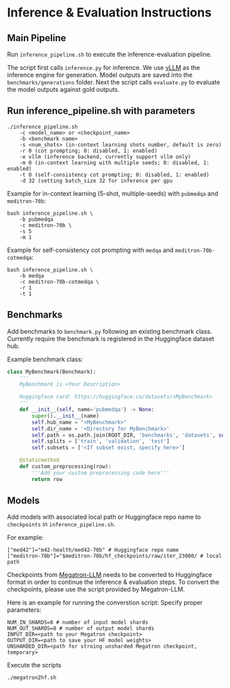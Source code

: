 # Inference & Evaluation Instructions

## Main Pipeline

Run `inference_pipeline.sh` to execute the inference-evaluation pipeline.

The script first calls `inference.py` for inference. We use [vLLM](https://github.com/vllm-project/vllm) as the inference engine for generation. Model outputs are saved into the `benchmarks/generations` folder. Next the script calls `evaluate.py` to evaluate the model outputs against gold outputs.

## Run inference_pipeline.sh with parameters

    ./inference_pipeline.sh
        -c <model_name> or <checkpoint_name>
        -b <benchmark name>
        -s <num_shots> (in-context learning shots number, default is zero)
        -r 0 (cot prompting; 0: disabled, 1: enabled)
        -e vllm (inference backend, currently support vllm only)
        -m 0 (in-context learning with multiple seeds; 0: disabled, 1: enabled)
        -t 0 (self-consistency cot prompting; 0: disabled, 1: enabled)
        -d 32 (setting batch_size 32 for inference per gpu

Example for in-context learning (5-shot, multiple-seeds) with `pubmedqa` and `meditron-70b`:

    bash inference_pipeline.sh \
        -b pubmedqa
        -c meditron-70b \
        -s 5
        -m 1

Example for self-consistency cot prompting with `medqa` and `meditron-70b-cotmedqa`:

    bash inference_pipeline.sh \
        -b medqa
        -c meditron-70b-cotmedqa \
        -r 1
        -t 1

## Benchmarks

Add benchmarks to `benchmark.py` following an existing benchmark class. Currently require the benchmark is registered in the Huggingface dataset hub.

Example benchmark class:

```python
class MyBenchmark(Benchmark):
    '''
    MyBenchmark is <Your Description>

    Huggingface card: https://huggingface.co/datasets/<MyBenchmark>
    '''
    def __init__(self, name='pubmedqa') -> None:
        super().__init__(name)
        self.hub_name = "<MyBenchmark>"
        self.dir_name = '<Directory for MyBenchmark>'
        self.path = os.path.join(ROOT_DIR, 'benchmarks', 'datasets', self.dir_name)
        self.splits = ['train', 'validation', 'test']
        self.subsets = ['<If subset exist, specify here>']

    @staticmethod
    def custom_preprocessing(row):
        '''Add your custom preprocessing code here'''
        return row
```

## Models

Add models with associated local path or Huggingface repo name to `checkpoints` in `inference_pipeline.sh`.

For example:

    ["med42"]="m42-health/med42-70b" # Huggingface repo name
    ["meditron-70b"]="$meditron-70b/hf_checkpoints/raw/iter_23000/ # local path

Checkpoints from [Megatron-LLM](https://github.com/epfLLM/Megatron-LLM) needs to be converted to Huggingface format in order to continue the inference & evaluation steps. To convert the checkpoints, please use the script provided by Megatron-LLM.

Here is an example for running the converstion script:
Specify proper parameters:

    NUM_IN_SHARDS=8 # number of input model shards
    NUM_OUT_SHARDS=8 # number of output model shards
    INPUT_DIR=<path to your Megatron checkpoint>
    OUTPUT_DIR=<path to save your HF model weights>
    UNSHARDED_DIR=<path for stroing unsharded Megatron checkpoint, temporary>

Execute the scripts

    ./megatron2hf.sh
